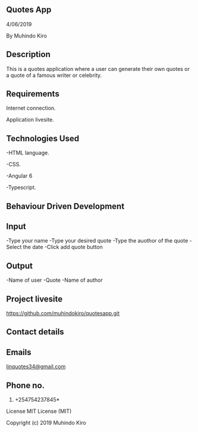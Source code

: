 Quotes App
-------------------

4/06/2019

By Muhindo Kiro

Description
------------
This is a quotes application where a user can generate their own quotes or a quote of a famous writer or celebrity. 

Requirements
-------------

Internet connection.

Application livesite.


Technologies Used
------------------

-HTML language.

-CSS.

-Angular 6

-Typescript.

Behaviour Driven Development
----------------------------
Input
-------
-Type your name
-Type your desired quote
-Type the auothor of the quote
-Select the date
-Click add quote button

Output
-------
-Name of user
-Quote
-Name of author


Project livesite
------------------
https://github.com/muhindokiro/quotesapp.git


Contact details
----------------

Emails
--------
linquotes34@gmail.com

Phone no.
---------

1. +254754237845*


License MIT License (MIT)

Copyright (c) 2019 Muhindo Kiro
